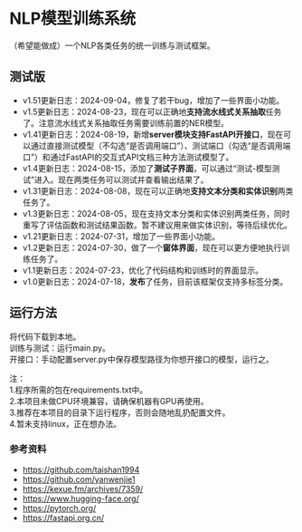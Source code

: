 # NLP模型训练系统
（希望能做成）一个NLP各类任务的统一训练与测试框架。

## 测试版

* v1.51更新日志：2024-09-04，修复了若干bug，增加了一些界面小功能。
* v1.5更新日志：2024-08-23，现在可以正确地**支持流水线式关系抽取**任务了。注意流水线式关系抽取任务需要训练前置的NER模型。
* v1.41更新日志：2024-08-19，新增**server模块支持FastAPI开接口**，现在可以通过直接测试模型（不勾选“是否调用端口”）、测试端口（勾选“是否调用端口”）和通过FastAPI的交互式API文档三种方法测试模型了。
* v1.4更新日志：2024-08-15，添加了**测试子界面**，可以通过“测试-模型测试”进入。现在两类任务可以测试并查看输出结果了。
* v1.31更新日志：2024-08-08，现在可以正确地**支持文本分类和实体识别**两类任务了。
* v1.3更新日志：2024-08-05，现在支持文本分类和实体识别两类任务，同时重写了评估函数和测试结果函数。暂不建议用来做实体识别，等待后续优化。
* v1.21更新日志：2024-07-31，增加了一些界面小功能。
* v1.2更新日志：2024-07-30，做了一个**窗体界面**，现在可以更方便地执行训练任务了。
* v1.1更新日志：2024-07-23，优化了代码结构和训练时的界面显示。
* v1.0更新日志：2024-07-18，**发布**了任务，目前该框架仅支持多标签分类。

## 运行方法

将代码下载到本地。  
训练与测试：运行main.py。  
开接口：手动配置server.py中保存模型路径为你想开接口的模型，运行之。

注：  
1.程序所需的包在requirements.txt中。  
2.本项目未做CPU环境兼容，请确保机器有GPU再使用。  
3.推荐在本项目的目录下运行程序，否则会随地乱扔配置文件。  
4.暂未支持linux，正在想办法。

### 参考资料

* <https://github.com/taishan1994>
* <https://github.com/yanwenjie1>
* <https://kexue.fm/archives/7359/>
* <https://www.hugging-face.org/>
* <https://pytorch.org/>
* <https://fastapi.org.cn/>


